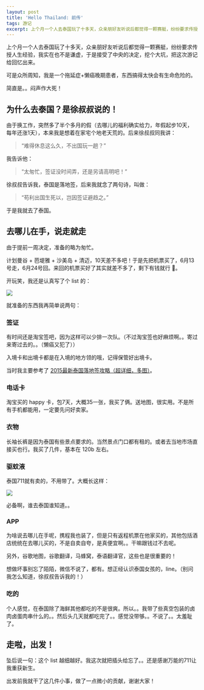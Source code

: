 ```yaml
---
layout: post
title: 'Hello Thailand: 前传'
tags: 游记
excerpt: 上个月一个人去泰国玩了十多天，众亲朋好友听说后都觉得一颗赛艇，纷纷要求传授人生经验，我实在也不是谦虚，于是接受了中央的决定，挖个大坑，把这次游记给回忆出来。
---
```


上个月一个人去泰国玩了十多天，众亲朋好友听说后都觉得一颗赛艇，纷纷要求传授人生经验，我实在也不是谦虚，于是接受了中央的决定，挖个大坑，把这次游记给回忆出来。

可是众所周知，我是一个拖延症+懒癌晚期患者，东西搞得太快会有生命危险的。

简直是。。闷声作大死！

## 为什么去泰国？是徐叔叔说的！

由于换工作，突然多了半个多月的假（去哪儿的福利确实给力，年假起步10天，每年还涨1天），本来我是想着在家宅个地老天荒的。后来徐叔叔同我讲：

> “难得休息这么久，不出国玩一趟？”

我告诉他：

> “太匆忙，签证没时间弄，还是另请高明吧！”

徐叔叔告诉我，泰国是落地签，后来我就念了两句诗，叫做：

> “苟利出国生死以，岂因签证避趋之。”

于是我就去了泰国。

## 去哪儿在手，说走就走

由于提前一周决定，准备的略为匆忙。

计划曼谷 + 芭堤雅 + 沙美岛 + 清迈，10天差不多吧！于是先把机票买了，6月13号走，6月24号回。来回的机票买好了其实就差不多了，剩下有钱就行 🌚。

开玩笑，我还是认真写了个 list 的：

![](http://o9whvdaz2.bkt.clouddn.com/2016-07-06-001.jpg)

就准备的东西我再简单说两句：

### 签证

有时间还是淘宝签吧，因为这样可以少排一次队。（不过淘宝签也好麻烦啊。。寄过来寄过去的。。（懒癌又犯了））

入境卡和出境卡都是在入境的地方领的哦，记得保管好出境卡。

当时我主要参考了 [2015最新泰国落地签攻略（超详细，多图）](https://www.douban.com/note/516137826/)。

### 电话卡

淘宝买的 happy 卡，包7天，大概35一张，我买了俩。送地图，很实用。不是所有手机都能用，一定要先问好卖家。

### 衣物

长袖长裤是因为泰国有些景点要求的。当然景点门口都有租的。或者去当地市场直接买也行。我买了几件，基本在 120b 左右。

### 驱蚊液

泰国711就有卖的，不用带了。大概长这样：

![](http://o9whvdaz2.bkt.clouddn.com/2016-07-07-14678614578812.jpg)

必备啊，谁去泰国谁知道。。

### APP

为啥说去哪儿在手呢，携程我也装了，但是只有返程机票在他家买的，其他包括酒店统统在去哪儿买的，不是自卖自夸，是真便宜啊。。干嘛跟钱过不去呢。

另外，谷歌地图，谷歌翻译，马蜂窝，泰语翻译官，这些也是很重要的！

想做坏事别忘了陌陌，微信不说了，都有。想正经认识泰国女孩的，line。（别问我怎么知道，徐叔叔告诉我的！）

### 吃的

个人感觉，在泰国除了海鲜其他都吃的不是很爽。所以。。我带了些真空包装的卤肉卤蛋肉串什么的。。然后头几天就都吃完了。。感觉没带够。。不说了。。太羞耻了。

## 走啦，出发！

坠后说一句：这个 list 越细越好。我这次就把插头给忘了。。还是感谢万能的711让我重获新生。

出发前我就干了这几件小事，做了一点微小的贡献，谢谢大家！


